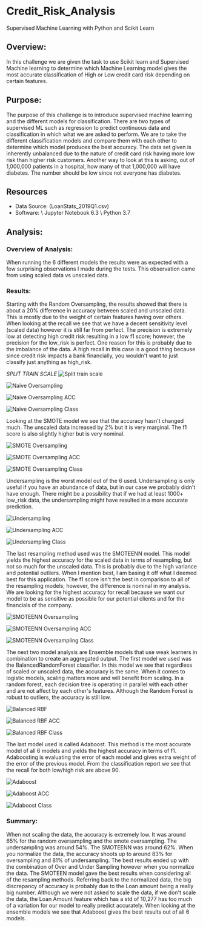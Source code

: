 # Credit_Risk_Analysis
Supervised Machine Learning with Python and Scikit Learn

## Overview:
In this challenge we are given the task to use Scikit learn and Supervised Machine learning to determine which Machine Learning model gives the most accurate classification of High or Low credit card risk depending on certain features. 

## Purpose:
The purpose of this challenge is to introduce supervised machine learning and the different models for classification. There are two types of supervised ML such as regression to predict continuous data and classification in which what we are asked to perform. We are to take the different classification models and compare them with each other to determine which model produces the best accuracy. The data set given is inherently unbalanced due to the nature of credit card risk having more low risk than higher risk customers. Another way to look at this is asking, out of 1,000,000 patients in a hospital, how many of that 1,000,000 will have diabetes. The number should be low since not everyone has diabetes.            

## Resources
* Data Source: (LoanStats_2019Q1.csv)
* Software: 
\ Jupyter Notebook 6.3
\ Python 3.7


## Analysis:
### Overview of Analysis:
When running the 6 different models the results were as expected with a few surprising observations I made during the tests. This observation came from using scaled data vs unscaled data.

### Results:

 Starting with the Random Oversampling, the results showed that there is about a 20% difference in accuracy between scaled and unscaled data. This is mostly due to the weight of certain features having over others. When looking at the recall we see that we have a decent sensitivity level (scaled data) however it is still far from perfect. The precision is extremely low at detecting high credit risk resulting in a low f1 score; however, the precision for the low_risk is perfect. One reason for this is probably due to the imbalance of the data. A high recall in this case is a good thing because since credit risk impacts a bank financially, you wouldn't want to just classify just anything as high_risk. 

*SPLIT TRAIN SCALE*
![Split train scale](https://github.com/lo7kyle/Credit_Risk_Analysis/blob/main/Resources/split_train_scale.PNG) 

![Naive Oversampling](https://github.com/lo7kyle/Credit_Risk_Analysis/blob/main/Resources/Naive_Oversampling.PNG) 

![Naive Oversampling ACC](https://github.com/lo7kyle/Credit_Risk_Analysis/blob/main/Resources/Naive_Oversampling_accuracy.PNG) 

![Naive Oversampling Class](https://github.com/lo7kyle/Credit_Risk_Analysis/blob/main/Resources/Naive_Oversampling_classification.PNG) 

Looking at the SMOTE model we see that the accuracy hasn't changed much. The unscaled data increased by 2% but it is very marginal. The f1 score is also slightly higher but is very nominal. 

![SMOTE Oversampling](https://github.com/lo7kyle/Credit_Risk_Analysis/blob/main/Resources/SMOTE_Oversampling.PNG) 

![SMOTE Oversampling ACC](https://github.com/lo7kyle/Credit_Risk_Analysis/blob/main/Resources/SMOTE_Oversampling_acc.PNG) 

![SMOTE Oversampling Class](https://github.com/lo7kyle/Credit_Risk_Analysis/blob/main/Resources/SMOTE_Oversampling_classification.PNG) 

Undersampling is the worst model out of the 6 used. Undersampling is only useful if you have an abundance of data, but in our case we probably didn't have enough. There might be a possibility that if we had at least 1000+ low_risk data, the undersampling might have resulted in a more accurate prediction. 

![Undersampling](https://github.com/lo7kyle/Credit_Risk_Analysis/blob/main/Resources/Undersampling.PNG) 

![Undersampling ACC](https://github.com/lo7kyle/Credit_Risk_Analysis/blob/main/Resources/SMOTEENN_acc.PNG) 

![Undersampling Class](https://github.com/lo7kyle/Credit_Risk_Analysis/blob/main/Resources/Undersampling_classification.PNG) 

The last resampling method used was the SMOTEENN model. This model yields the highest accuracy for the scaled data in terms of resampling, but not so much for the unscaled data. This is probably due to the high variance and potential outliers. When I mention best, I am basing it off what I deemed best for this application. The f1 score isn't the best in comparison to all of the resampling models; however, the difference is nominal in my analysis. We are looking for the highest accuracy for recall because we want our model to be as sensitive as possible for our potential clients and for the financials of the company.   

![SMOTEENN Oversampling](https://github.com/lo7kyle/Credit_Risk_Analysis/blob/main/Resources/SMOTEENN.PNG) 

![SMOTEENN Oversampling ACC](https://github.com/lo7kyle/Credit_Risk_Analysis/blob/main/Resources/SMOTE_Oversampling_acc.PNG) 

![SMOTEENN Oversampling Class](https://github.com/lo7kyle/Credit_Risk_Analysis/blob/main/Resources/SMOTEENN_classification.PNG) 

The next two model analysis are Ensemble models that use weak learners in combination to create an aggregated output. The first model we used was the BalancedRandomForest classifier. In this model we see that regardless of scaled or unscaled data, the accuracy is the same. When it comes to logistic models, scaling matters more and will benefit from scaling. In a random forest, each decision tree is operating in parallel with each other and are not affect by each other's features. Although the Random Forest is robust to outliers, the accuracy is still low. 

![Balanced RBF](https://github.com/lo7kyle/Credit_Risk_Analysis/blob/main/Resources/brf.PNG) 

![Balanced RBF ACC](https://github.com/lo7kyle/Credit_Risk_Analysis/blob/main/Resources/brf_acc.PNG) 

![Balanced RBF Class](https://github.com/lo7kyle/Credit_Risk_Analysis/blob/main/Resources/brf_classification.PNG) 

The last model used is called Adaboost. This method is the most accurate model of all 6 models and yields the highest accuracy in terms of f1. Adaboosting is evaluating the error of each model and gives extra weight of the error of the previous model. From the classification report we see that the recall for both low/high risk are above 90.  

![Adaboost](https://github.com/lo7kyle/Credit_Risk_Analysis/blob/main/Resources/adaboost.PNG) 

![Adaboost ACC](https://github.com/lo7kyle/Credit_Risk_Analysis/blob/main/Resources/adaboost_acc.PNG) 

![Adaboost Class](https://github.com/lo7kyle/Credit_Risk_Analysis/blob/main/Resources/adaboost_classification.PNG) 

### Summary:
When not scaling the data, the accuracy is extremely low. It was around 65% for the random oversampling and the smote oversampling. The undersampling was around 54%. The SMOTEENN was around 62%. When you normalize the data, the accuracy shoots up to around 83% for oversampling and 81% of undersampling. The best results ended up with the combination of Over and Under Sampling however when you normalize the data. The SMOTEEN model gave the best results when considering all of the resampling methods. Referring back to the normalized data, the big discrepancy of accuracy is probably due to the Loan amount being a really big number. Although we were not asked to scale the data, if we don't scale the data, the Loan Amount feature which has a std of 10,277 has too much of a variation for our model to really predict accurately. When looking at the ensemble models we see that Adaboost gives the best results out of all 6 models.

